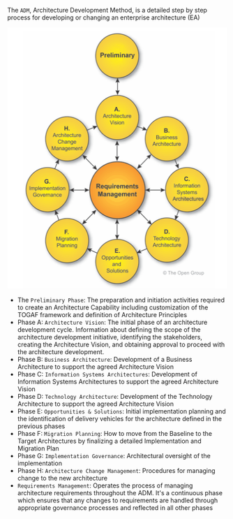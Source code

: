 The `ADM`, Architecture Development Method, is a detailed step by step process for developing or changing an enterprise architecture (EA)

![adm](../../../assets/togaf/adm.png)

* The `Preliminary Phase`: The preparation and initiation activities required to create an Architecture Capability including customization of the TOGAF framework and definition of Architecture Principles
* Phase A: `Architecture Vision`: The initial phase of an architecture development cycle. Information about defining the scope of the architecture development initiative, identifying the stakeholders, creating the Architecture Vision, and obtaining approval to proceed with the architecture development.
* Phase B: `Business Architecture`: Development of a Business Architecture to support the agreed Architecture Vision
* Phase C: `Information Systems Architectures`: Development of Information Systems Architectures to support the agreed Architecture Vision
* Phase D: `Technology Architecture`: Development of the Technology Architecture to support the agreed Architecture Vision
* Phase E: `Opportunities & Solutions`: Initial implementation planning and the identification of delivery vehicles for the architecture defined in the previous phases
* Phase F: `Migration Planning`: How to move from the Baseline to the Target Architectures by finalizing a detailed Implementation and Migration Plan
* Phase G: `Implementation Governance`: Architectural oversight of the implementation
* Phase H: `Architecture Change Management`:  Procedures for managing change to the new architecture
* `Requirements Management`: Operates the process of managing architecture requirements throughout the ADM. It's a continuous phase which ensures that any changes to requirements are handled through appropriate governance processes and reflected in all other phases
